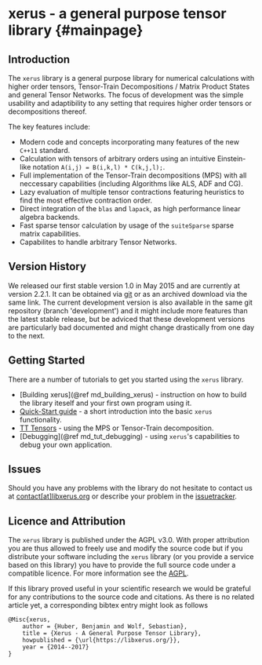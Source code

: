 # xerus - a general purpose tensor library    {#mainpage}

## Introduction

The `xerus` library is a general purpose library for numerical calculations with higher order tensors, Tensor-Train Decompositions / Matrix Product States and general Tensor Networks.
The focus of development was the simple usability and adaptibility to any setting that requires higher order tensors or decompositions thereof. 

The key features include:
* Modern code and concepts incorporating many features of the new `C++11` standard.
* Calculation with tensors of arbitrary orders using an intuitive Einstein-like notation `A(i,j) = B(i,k,l) * C(k,j,l);`.
* Full implementation of the Tensor-Train decompositions (MPS) with all neccessary capabilities (including Algorithms like ALS, ADF and CG).
* Lazy evaluation of multiple tensor contractions featuring heuristics to find the most effective contraction order.
* Direct integration of the `blas` and `lapack`, as high performance linear algebra backends.
* Fast sparse tensor calculation by usage of the `suiteSparse` sparse matrix capabilities.
* Capabilites to handle arbitrary Tensor Networks.

## Version History

We released our first stable version 1.0 in May 2015 and are currently at version 2.2.1. It can be obtained via [git](https://git.hemio.de/xerus/xerus) or as an archived download via the same link.
The current development version is also available in the same git repository (branch 'development') and it might include more features than the latest stable release, but be adviced that these development versions are particularly bad documented and might change drastically from one day to the next.

## Getting Started

There are a number of tutorials to get you started using the `xerus` library.
* [Building xerus](@ref md_building_xerus) - instruction on how to build the library iteself and your first own program using it.
* [Quick-Start guide](_quick-_start-example.html) - a short introduction into the basic `xerus` functionality.
* [TT Tensors](_t_t-_tensors_01_07_m_p_s_08-example.html) - using the MPS or Tensor-Train decomposition.
* [Debugging](@ref md_tut_debugging) - using `xerus`'s capabilities to debug your own application.

## Issues

Should you have any problems with the library do not hesitate to contact us at [contact[at]libxerus.org](mailto:contact[at]libxerus.org) or describe your problem in the [issuetracker](https://git.hemio.de/xerus/xerus/issues).


## Licence and Attribution

The `xerus` library is published under the AGPL v3.0. With proper attribution you are thus allowed to freely use and modify the source code but if you distribute your software including the `xerus`
library (or you provide a service based on this library) you have to provide the full source code under a compatible licence. For more information see the [AGPL](http://www.gnu.org/licenses/agpl-3.0.html).

If this library proved useful in your scientific research we would be grateful for any contributions to the source code and citations. As there is no related article yet, a corresponding bibtex 
entry might look as follows
~~~
@Misc{xerus,
	author = {Huber, Benjamin and Wolf, Sebastian},
	title = {Xerus - A General Purpose Tensor Library},
	howpublished = {\url{https://libxerus.org/}},
	year = {2014--2017}
}
~~~
